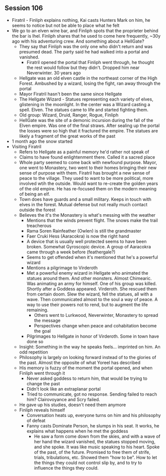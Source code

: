 ## Session 106
* Firatril - Finliph explains nothing, Kai casts Hunters Mark on him, he seems to notice but not be able to place what he felt
* We go to an elven wine bar, and Finliph spots that the proprieter behind the bar is Ihel. Finliph shares that he used to come here frequently, ~30y ago with his adventuring crew. And something about a HellGate?
  * They say that Finliph was the only one who didn't return and was presumed dead. The party said he had walked into a portal and vanished.
    * Firatril opened the portal that Finliph went through, he thought the rest would follow but they didn't. Dropped him near Neverwinter. 30 years ago
  * Hellgate was an old elven castle in the northeast corner of the High Forest. Ambushed by a wizard, losing the fight, ran away through the portal
  * Mayor Firatril hasn't been the same since Hellgate
  * The Hellgate Wizard - Statues representing each variety of elves, glistening in the moonlight. In the center was a Wizard casting a spell. Elven. The statues came to life and started fighting them.
  * Old group: Wizard, Druid, Ranger, Rogue, Finliph
  * HellGate was the site of a demonic incursion during the fall of the Elven empire. Was one of the final straws. After sealing up the portal the losses were so high that it fractured the empire. The statues are likely a fragment of the great works of the past
* 1 month ago the snow started
* Visiting Firatril
  * Refers to Hellgate as a painful memory he'd rather not speak of
  * Claims to have found enlightenment there. Called it a sacred place
  * Whole party seemed to come back with newfound purpose. Mayor, one went to Monastery, two went to their homes bringing their new sense of purpose with them. Firatril has brought a new sense of peace to the village. They used to want to be more political, more involved wtih the outside. Would want to re-create the golden years of the old empire. He has re-focused them on the modern meaning of being an elf.
  * Town does have guards and a small military. Keeps in touch with elves in the forest. Mutual defense but not really much contact outside the forest
  * Believes the it's the Monastery is what's messing with the weather
    * Mentions that the winds prevent flight. The snows make the trail treacherous
    * Rama Soren Rainfeather (Owlen) is still the grandmaster
    * Faer Cruki Hess (Aaracokra) is now the right hand
    * A device that is usually well protected seems to have been broken. Somewhat Gyroscopic device. A group of Aaracokra came through a week before (feathergale?)
    * Seems to get offended when it's mentioned that he's a powerful wizard
    * Mentions a pilgrimage to Virderoth
    * Met a powerful enemy wizard in Hellgate who animated the statues around them. And other monsters. Almost Chimearic. Was animating an army for himself. One of his group was killed. Shortly after a Goddess appeared. Virderoth. She rescued them from certain doom. Slew the wizard, fell the statues, all with a wave. Then communicated almost to the soul a way of peace. A way to use their powers not to rend, but to augment the life remaining.
      * Others went to Lurkwood, Neverwinter, Monastery to spread the message
      * Perspectives change when peace and cohabitation become the goal
    * Pilgrimages to Hellgate in honor of Virderoth. Some in town have done so
  * Insight: Something in the way he speaks feels... imprinted on him. An odd repetition
  * Philosophy is largely on looking forward instead of to the glories of the past. Almost the opposite of what Yoreel has described
  * His memory is fuzzy of the moment the portal opened, and when Finliph went through it
    * Never asked goddess to return him, that would be trying to change the past
    * Didn't look like an extraplanar portal
    * Tried to communicate, got no response. Sending failed to reach him? Clairovoyance and Scry failed.
  * He gave up his studies, doesn't need them anymore
  * Finliph reveals himself
    * Conversation heats up, everyone turns on him and his philosophy of defeat
    * Fanny casts Dominate Person, he slumps in his seat. It works, he explains what happens when he met the goddess
      * He saw a form come down from the skies, and with a wave of her hand the wizard vanished, the statues stopped moving, and she spoke. It was like music speaking to his heart. Spoke of the past, of the future. Promised to free them of strife, trials, tribulations, etc. Showed them "how to be". How to let the things they could not control slip by, and to try to influence the things they could.